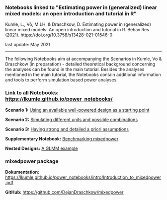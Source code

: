 ### Notebooks linked to "Estimating power in (generalized) linear mixed models: an open introduction and tutorial in R"  

Kumle, L., Võ, M.LH. & Draschkow, D. Estimating power in (generalized) linear mixed models: An open introduction and tutorial in R. Behav Res (2021). https://doi.org/10.3758/s13428-021-01546-0

last update: May 2021

***


The following Notebooks aim at accompanying the Scenarios in Kumle, Vo & Draschkow (in preparation) - detailed theoretical background concerning the analyses can be found in the main tutorial. Besides the analyses mentioned in the main tutorial, the Notebooks contain additional information and tools to perform simulation based power analyses. 

### Link to all Notebooks:  https://lkumle.github.io/power_notebooks/

**Scenario 1:** [Using an available well-powered design as a starting point
](https://lkumle.github.io/power_notebooks/Scenario1_notebook.html)

**Scenario 2:** [Simulating different units and possible combinations](https://lkumle.github.io/power_notebooks/Scenario2_notebook.html)

**Scenario 3:** [Having strong and detailed a priori assumptions](https://lkumle.github.io/power_notebooks/Scenario3_notebook.html)

**Supplementary Notebook:** [Benchmarking mixedpower](https://lkumle.github.io/power_notebooks/Supplementary_notebook.html)

**Nested Designs:** [A GLMM example](https://lkumle.github.io/power_notebooks/nestedGLMM_notebook.html)


### mixedpower package

**Dokumentation:** https://lkumle.github.io/power_notebooks/intro/Introduction_to_mixedpower.pdf

**GitHub:** https://github.com/DejanDraschkow/mixedpower





